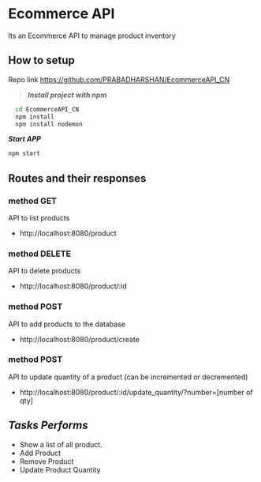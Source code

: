 
# Ecommerce API
Its an Ecommerce API to manage product inventory









## How to setup

Repo link 
https://github.com/PRABADHARSHAN/EcommerceAPI_CN


> ***Install project with npm***       

```bash
  cd EcommerceAPI_CN
  npm install
  npm install nodemon

```

***Start APP***

```bash 
npm start
```

## Routes and their responses


### method GET
API to list products
- http://localhost:8080/product

### method DELETE 
API to delete products
- http://localhost:8080/product/:id

### method POST
API to add products to the database
- http://localhost:8080/product/create

### method POST
API to update quantity of a product (can be incremented or decremented)
- http://localhost:8080/product/:id/update_quantity/?number=[number of qty]
## ***Tasks Performs***

- Show a list of all product. 
- Add Product
- Remove Product
- Update Product Quantity 





